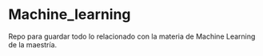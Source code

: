# Machine_learning
Repo para guardar todo lo relacionado con la materia de Machine Learning de la maestría.
